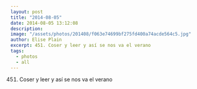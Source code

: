 ```yaml
---
layout: post
title: "2014-08-05"
date: 2014-08-05 13:12:08
description: 
image: "/assets/photos/201408/f063e74699bf275fd400a74acde564c5.jpg"
author: Elise Plain
excerpt: 451. Coser y leer y así se nos va el verano
tags: 
  - photos
  - all
---
```


451. Coser y leer y así se nos va el verano
<p></p>
